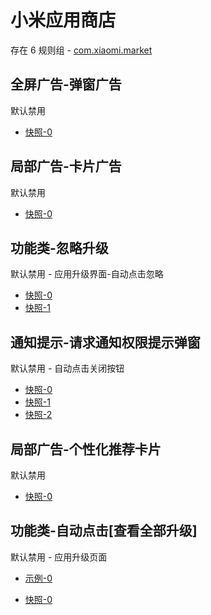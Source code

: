# 小米应用商店

存在 6 规则组 - [com.xiaomi.market](/src/apps/com.xiaomi.market.ts)

## 全屏广告-弹窗广告

默认禁用

- [快照-0](https://i.gkd.li/i/13248808)

## 局部广告-卡片广告

默认禁用

- [快照-0](https://i.gkd.li/i/13197334)

## 功能类-忽略升级

默认禁用 - 应用升级界面-自动点击忽略

- [快照-0](https://i.gkd.li/i/14931577)
- [快照-1](https://i.gkd.li/i/14931578)

## 通知提示-请求通知权限提示弹窗

默认禁用 - 自动点击关闭按钮

- [快照-0](https://i.gkd.li/i/14814456)
- [快照-1](https://i.gkd.li/i/13197306)
- [快照-2](https://i.gkd.li/i/13691701)

## 局部广告-个性化推荐卡片

默认禁用

- [快照-0](https://i.gkd.li/i/13624971)

## 功能类-自动点击[查看全部升级]

默认禁用 - 应用升级页面

- [示例-0](https://m.gkd.li/57941037/8549db1e-17a5-44e3-b657-1d2d712efd2a)

- [快照-0](https://i.gkd.li/i/14782814)
